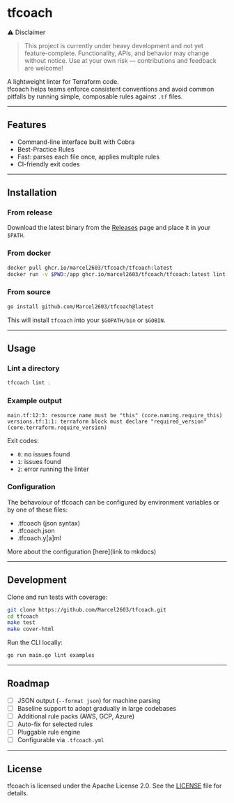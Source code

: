 # tfcoach

⚠️ Disclaimer

> This project is currently under heavy development and not yet feature-complete.
> Functionality, APIs, and behavior may change without notice. Use at your own risk — contributions and feedback are
> welcome!

A lightweight linter for Terraform code.  
tfcoach helps teams enforce consistent conventions and avoid common pitfalls by running simple, composable rules against
`.tf` files.

---

## Features

- Command-line interface built with Cobra
- Best-Practice Rules
- Fast: parses each file once, applies multiple rules
- CI-friendly exit codes

---

## Installation

### From release

Download the latest binary from the [Releases](https://github.com/Marcel2603/tfcoach/releases) page and place it in your
`$PATH`.

### From docker

```bash
docker pull ghcr.io/marcel2603/tfcoach/tfcoach:latest
docker run -v $PWD:/app ghcr.io/marcel2603/tfcoach/tfcoach:latest lint .
```

### From source

```bash
go install github.com/Marcel2603/tfcoach@latest
```

This will install `tfcoach` into your `$GOPATH/bin` or `$GOBIN`.

---

## Usage

### Lint a directory

```bash
tfcoach lint .
```

### Example output

```shell
main.tf:12:3: resource name must be "this" (core.naming.require_this)
versions.tf:1:1: terraform block must declare "required_version" (core.terraform.require_version)
```

Exit codes:

- `0`: no issues found
- `1`: issues found
- `2`: error running the linter

### Configuration

The behavoíour of tfcoach can be configured by environment variables or by one of these files:

- .tfcoach (json syntax)
- .tfcoach.json
- .tfcoach.y[a]ml

More about the configuration [here](link to mkdocs)

---

## Development

Clone and run tests with coverage:

```bash
git clone https://github.com/Marcel2603/tfcoach.git
cd tfcoach
make test
make cover-html
```

Run the CLI locally:

```bash
go run main.go lint examples
```

---

## Roadmap

- [ ] JSON output (`--format json`) for machine parsing
- [ ] Baseline support to adopt gradually in large codebases
- [ ] Additional rule packs (AWS, GCP, Azure)
- [ ] Auto-fix for selected rules
- [ ] Pluggable rule engine
- [ ] Configurable via `.tfcoach.yml`

---

## License

tfcoach is licensed under the Apache License 2.0. See the [LICENSE](LICENSE) file for details.
